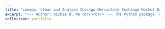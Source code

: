 ```yaml
---
title: "cmemdp: Clean and Analyze Chicago Mercantile Exchange Market Data in Python"
excerpt: "--- Author: Richie R. Ma <br/><br/> --- The Python package `cmemdp` is inspired by the R package `cme.mdp`. The `cmemdp` covers almost all features in that package and it also includes other important functions, e.g., CME Packet Capture (PCAP) data cleaning. <br/><br/> ---Market microstructure researcher can rely on the PCAP data parser to obtain huge amount of market data not only in a single futures market, where both MBP and MBO data are included. This is a cost-efficient way to acquire more data to support possible cross-market analyses, such as soybean complex. No strong prior knowledge is needed for the PCAP data. <br/><br/> --- Check more details in the GitHub repo: https://github.com/richie-ma/cmemdp"
collection: portfolio
---
```

